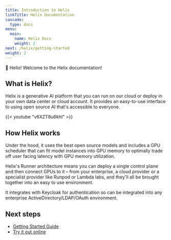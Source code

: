 ```yaml
---
title: Introduction to Helix
linkTitle: Helix Documentation
cascade:
  type: docs
menu:
  main:
    name: Helix Docs
    weight: 2
next: /helix/getting-started
weight: 2
---
```


👋 Hello! Welcome to the Helix documentation!

## What is Helix?

Helix is a generative AI platform that you can run on our cloud or deploy in your own data center or cloud account.  It provides an easy-to-use interface to using open source AI that's accessible to everyone.

{{< youtube "v6XZT8u6khI" >}}

## How Helix works

Under the hood, it uses the best open source models and includes a GPU scheduler that can fit model instances into GPU memory to optimally trade off user facing latency with GPU memory utilization.

Helix's Runner architecture means you can deploy a single control plane and then connect GPUs to it – from your enterprise, a cloud provider or a specialist provider like Runpod or Lambda labs, and they'll all be brought together into an easy to use environment.

It integrates with Keycloak for authentication so can be integrated into any enterprise ActiveDirectory/LDAP/OAuth environment.

## Next steps

- [Getting Started Guide](/docs/getting-started)
- [Try it out online](https://app.tryhelix.ai)
